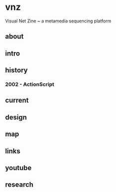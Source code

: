 # vnz
Visual Net Zine ~ a metamedia sequencing platform 

## about
## intro
## history
### 2002 - ActionScript
## current
## design
## map
## links
## youtube
## research
